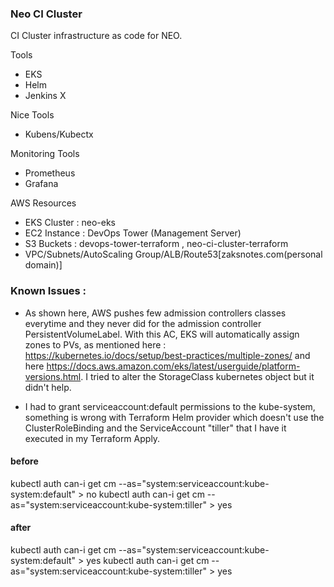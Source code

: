### Neo CI Cluster

CI Cluster infrastructure as code for NEO.

Tools
- EKS
- Helm
- Jenkins X

Nice Tools
- Kubens/Kubectx

Monitoring Tools
- Prometheus
- Grafana

AWS Resources
- EKS Cluster : neo-eks
- EC2 Instance : DevOps Tower (Management Server)
- S3 Buckets : devops-tower-terraform , neo-ci-cluster-terraform
- VPC/Subnets/AutoScaling Group/ALB/Route53[zaksnotes.com(personal domain)]


### Known Issues :

* As shown here, AWS pushes few admission controllers classes everytime and they never did for the admission controller PersistentVolumeLabel. With this AC, EKS will automatically assign zones to PVs, as mentioned here : https://kubernetes.io/docs/setup/best-practices/multiple-zones/ and here https://docs.aws.amazon.com/eks/latest/userguide/platform-versions.html. I tried to alter the StorageClass kubernetes object but it didn't help.

* I had to grant serviceaccount:default permissions to the kube-system, something is wrong with Terraform Helm provider which doesn't use the ClusterRoleBinding and the ServiceAccount "tiller" that I have it executed in my Terraform Apply.

#### before
kubectl auth can-i get cm --as="system:serviceaccount:kube-system:default" > no
kubectl auth can-i get cm --as="system:serviceaccount:kube-system:tiller" > yes

#### after
kubectl auth can-i get cm --as="system:serviceaccount:kube-system:default" > yes
kubectl auth can-i get cm --as="system:serviceaccount:kube-system:tiller" > yes
